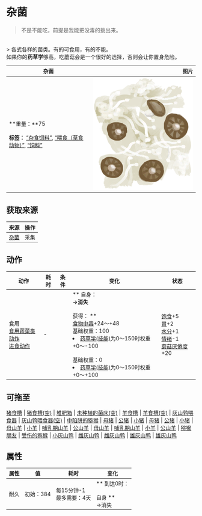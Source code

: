 # 杂菌  
> 不是不能吃，前提是我能把没毒的挑出来。  
<br>  
> 各式各样的菌类。有的可食用，有的不能。<br>如果你的<b>药草学</b>够高，吃蘑菇会是一个很好的选择，否则会让你置身危险。<br>  
  
  杂菌  |   图片   
 ----  |  ----:   
 **重量：**75<br><br>**标签：**	[“杂食饲料”](tag_FeedOmnivorous.md), [“喂食（草食动物）”](tag_FeedHerb.md), [“饲料”](tag_Feed.md)  |  <img decoding="async" src="Sprite/AssortedMushrooms.png" href="a.md" style="max-width:300px;max-height:300px;">   
  
## 获取来源  
来源  |  操作  
----  |  ----  
[杂菌](AssortedMushroomsPlant.md)  |  采集  
## 动作  
动作  |  耗时  |  条件  |  变化  |  状态  
----  |  ----  |  ----  |  ----  |  ----  
食用<br>[食用蔬菜类动作](VegetarianAction.md)<br>[进食动作](EatingAction.md)  |  -  |    |  ** 自身：**<br>→消失<br><br>** 获得： **<br>[食物中毒](FoodPoisoning.md)+24～+48<br>基础权重：100<li>[药草学(技能)](Skill_Herbology.md)为0～150时权重+0～-100</li><br>基础权重：0<li>[药草学(技能)](Skill_Herbology.md)为0～150时权重+0～+100</li>  |  [饱食](Satiation.md)+5<br>[胃](Stomach.md)+2<br>[水分](Hydration.md)+1<br>[情绪](Morale.md)-1<br>[蘑菇<nobr>厌倦度</nobr>](SaturationMushrooms.md)+20  
## 可拖至  
[猪食槽](BoarFeeder.md) | [猪食槽(空)](BoarFeederEmpty.md) | [堆肥箱](CompostBin.md) | [未种植的菌床(空)](MushroomBedEmpty.md) | [羊食槽](GoatFeeder.md) | [羊食槽(空)](GoatFeederEmpty.md) | [灰山鹑喂食器](PartridgeFeeder.md) | [灰山鹑喂食器(空)](PartridgeFeederEmpty.md) | [中陷阱的猕猴](CageTrapMacaque.md) | [母猪](BoarEnclosureFemale.md) | [公猪](BoarEnclosureMale.md) | [小猪](BoarEnclosurePiglet.md) | [母猪](BoarTiedFemale.md) | [公猪](BoarTiedMale.md) | [小猪](BoarTiedPiglet.md) | [母山羊](GoatEnclosureFemale.md) | [小羊](GoatEnclosureKid.md) | [哺乳期山羊](GoatEnclosureLactating.md) | [公山羊](GoatEnclosureMale.md) | [母山羊](GoatTiedFemale.md) | [哺乳期山羊](GoatTiedFemaleLactating.md) | [小羊](GoatTiedKid.md) | [公山羊](GoatTiedMale.md) | [猕猴朋友](MacaqueFriend.md) | [受伤的猕猴](MacaqueWounded.md) | [小灰山鹑](PartridgeChick.md) | [雌灰山鹑](PartridgeFemaleEnclosure.md) | [雌灰山鹑](PartridgeFemaleLive.md) | [雄灰山鹑](PartridgeMaleEnclosure.md) | [雄灰山鹑](PartridgeMaleLive.md)  
## 属性   
属性  |  值  |  耗时  |  变化  
----  |  ----  |  ----  |  ----  
耐久  |  初始：384  |  每15分钟-1<br>最多需要：4天  |  ** 到达0时： **<br><br>** 自身 **<br>→消失  


<script>document.title="杂菌 - 卡牌生存百科 Card Survival Wiki";</script>
